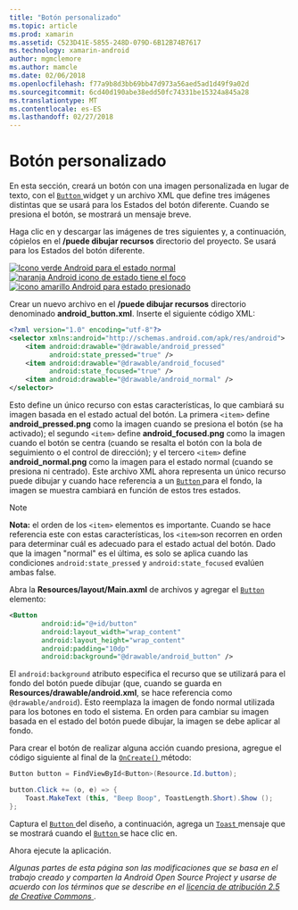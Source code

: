 ```yaml
---
title: "Botón personalizado"
ms.topic: article
ms.prod: xamarin
ms.assetid: C523D41E-5855-248D-079D-6B12B74B7617
ms.technology: xamarin-android
author: mgmclemore
ms.author: mamcle
ms.date: 02/06/2018
ms.openlocfilehash: f77a9b8d3bb69bb47d973a56aed5ad1d49f9a02d
ms.sourcegitcommit: 6cd40d190abe38edd50fc74331be15324a845a28
ms.translationtype: MT
ms.contentlocale: es-ES
ms.lasthandoff: 02/27/2018
---
```

# <a name="custom-button"></a>Botón personalizado

En esta sección, creará un botón con una imagen personalizada en lugar de texto, con el [ `Button` ](https://developer.xamarin.com/api/type/Android.Widget.Button/) widget y un archivo XML que define tres imágenes distintas que se usará para los Estados del botón diferente. Cuando se presiona el botón, se mostrará un mensaje breve.

Haga clic en y descargar las imágenes de tres siguientes y, a continuación, cópielos en el **/puede dibujar recursos** directorio del proyecto. Se usará para los Estados del botón diferente.

 [![Icono verde Android para el estado normal](custom-button-images/android-normal.png)](custom-button-images/android-normal.png) [ ![naranja Android icono de estado tiene el foco](custom-button-images/android-focused.png)](custom-button-images/android-focused.png) [ ![icono amarillo Android para estado presionado](custom-button-images/android-pressed.png)](custom-button-images/android-pressed.png)

Crear un nuevo archivo en el **/puede dibujar recursos** directorio denominado **android_button.xml**. Inserte el siguiente código XML:

```xml
<?xml version="1.0" encoding="utf-8"?>
<selector xmlns:android="http://schemas.android.com/apk/res/android">
    <item android:drawable="@drawable/android_pressed"
          android:state_pressed="true" />
    <item android:drawable="@drawable/android_focused"
          android:state_focused="true" />
    <item android:drawable="@drawable/android_normal" />
</selector>
```

Esto define un único recurso con estas características, lo que cambiará su imagen basada en el estado actual del botón. La primera `<item>` define **android_pressed.png** como la imagen cuando se presiona el botón (se ha activado); el segundo `<item>` define **android_focused.png** como la imagen cuando el botón se centra (cuando se resalta el botón con la bola de seguimiento o el control de dirección); y el tercero `<item>` define **android_normal.png** como la imagen para el estado normal (cuando se presiona ni centrado). Este archivo XML ahora representa un único recurso puede dibujar y cuando hace referencia a un [ `Button` ](https://developer.xamarin.com/api/type/Android.Widget.Button/) para el fondo, la imagen se muestra cambiará en función de estos tres estados.


> [!NOTE]
> **Nota:** el orden de los `<item>` elementos es importante. Cuando se hace referencia este con estas características, los `<item>`son recorren en orden para determinar cuál es adecuado para el estado actual del botón.
> Dado que la imagen "normal" es el última, es solo se aplica cuando las condiciones `android:state_pressed` y `android:state_focused` evalúen ambas false.

Abra la **Resources/layout/Main.axml** de archivos y agregar el [ `Button` ](https://developer.xamarin.com/api/type/Android.Widget.Button/) elemento:

```xml
<Button
        android:id="@+id/button"
        android:layout_width="wrap_content"
        android:layout_height="wrap_content"
        android:padding="10dp"
        android:background="@drawable/android_button" />
```

El `android:background` atributo especifica el recurso que se utilizará para el fondo del botón puede dibujar (que, cuando se guarda en **Resources/drawable/android.xml**, se hace referencia como `@drawable/android`). Esto reemplaza la imagen de fondo normal utilizada para los botones en todo el sistema. En orden para cambiar su imagen basada en el estado del botón puede dibujar, la imagen se debe aplicar al fondo.

Para crear el botón de realizar alguna acción cuando presiona, agregue el código siguiente al final de la [ `OnCreate()` ](https://developer.xamarin.com/api/member/Android.App.Activity.OnCreate/p/Android.OS.Bundle/Android.OS.PersistableBundle/) método:

```csharp
Button button = FindViewById<Button>(Resource.Id.button);

button.Click += (o, e) => {
    Toast.MakeText (this, "Beep Boop", ToastLength.Short).Show ();
};
```

Captura el [ `Button` ](https://developer.xamarin.com/api/type/Android.Widget.Button/) del diseño, a continuación, agrega un [ `Toast` ](https://developer.xamarin.com/api/type/Android.Widget.Toast/) mensaje que se mostrará cuando el [ `Button` ](https://developer.xamarin.com/api/type/Android.Widget.Button/) se hace clic en.

Ahora ejecute la aplicación.


*Algunas partes de esta página son las modificaciones que se basa en el trabajo creado y comparten la Android Open Source Project y usarse de acuerdo con los términos que se describe en el*
[*licencia de atribución 2.5 de Creative Commons* ](http://creativecommons.org/licenses/by/2.5/).
